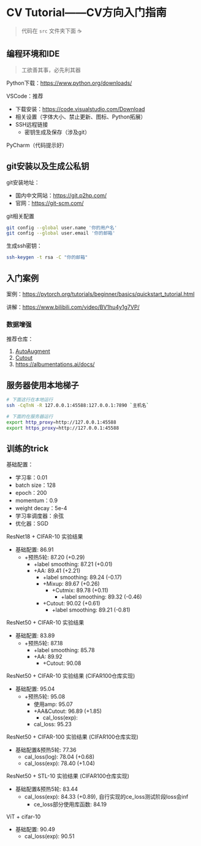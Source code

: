 # CV Tutorial——CV方向入门指南

> 代码在 `src` 文件夹下面 :coffee: 

## 编程环境和IDE

> 工欲善其事，必先利其器

Python下载：https://www.python.org/downloads/

VSCode：推荐

- 下载安装：https://code.visualstudio.com/Download
- 相关设置（字体大小、禁止更新、图标、Python拓展）
- SSH远程链接
	- 密钥生成及保存（涉及git）

PyCharm（代码提示好）

## git安装以及生成公私钥

git安装地址：

- 国内中文网站：https://git.p2hp.com/
- 官网：https://git-scm.com/

git相关配置

```bash
git config --global user.name '你的用户名'
git config --global user.email '你的邮箱'
```

生成ssh密钥：

```bash
ssh-keygen -t rsa -C "你的邮箱"
```



## 入门案例

案例：https://pytorch.org/tutorials/beginner/basics/quickstart_tutorial.html

讲解：https://www.bilibili.com/video/BV1hu4y1g7VP/

### 数据增强

推荐仓库：

1. [AutoAugment](https://github.com/DeepVoltaire/AutoAugment)
2. [Cutout](https://github.com/uoguelph-mlrg/Cutout)
3. https://albumentations.ai/docs/


## 服务器使用本地梯子

```bash
# 下面这行在本地运行
ssh -CqTnN -R 127.0.0.1:45588:127.0.0.1:7890 `主机名`

# 下面的在服务器运行
export http_proxy=http://127.0.0.1:45588
export https_proxy=http://127.0.0.1:45588
```



## 训练的trick

基础配置：
- 学习率：0.01
- batch size：128
- epoch：200
- momentum：0.9
- weight decay：5e-4
- 学习率调度器：余弦
- 优化器：SGD


ResNet18 + CIFAR-10 实验结果
- 基础配置: 86.91
	- +预热5轮: 87.20 (+0.29)
		- +label smoothing: 87.21 (+0.01)
		- +AA: 89.41 (+2.21)
			- +label smoothing: 89.24 (-0.17)
			- +Mixup: 89.67 (+0.26)
				- +Cutmix: 89.78 (+0.11)
					- +label smoothing: 89.32 (-0.46)
			- +Cutout: 90.02 (+0.61)
				- +label smoothing: 89.21 (-0.81)
			

ResNet50 + CIFAR-10 实验结果
- 基础配置: 83.89
	- +预热5轮: 87.18
		- +label smoothing: 85.78
		- +AA: 89.92
			- +Cutout: 90.08
		

ResNet50 + CIFAR-10 实验结果 (CIFAR100仓库实现)
- 基础配置: 95.04
	- +预热5轮: 95.08
		- 使用amp: 95.07
		- +AA&Cutout: 96.89 (+1.85)
			- cal_loss(exp): 
		- cal_loss: 95.23

	
ResNet50 + CIFAR-100 实验结果 (CIFAR100仓库实现)
- 基础配置&预热5轮: 77.36
	- cal_loss(log): 78.04 (+0.68)
	- cal_loss(exp): 78.40 (+1.04)


ResNet50 + STL-10 实验结果 (CIFAR100仓库实现)
- 基础配置&预热5轮: 83.44
	- cal_loss(exp): 84.33 (+0.89), 自行实现的ce_loss测试阶段loss会inf
		- ce_loss部分使用库函数: 84.19


ViT + cifar-10
- 基础配置: 90.49
	- cal_loss(exp): 90.51